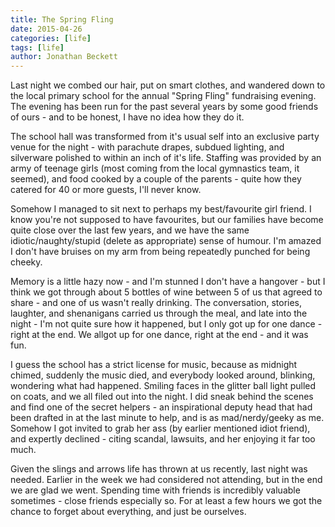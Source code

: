 ```yaml
---
title: The Spring Fling
date: 2015-04-26
categories: [life]
tags: [life]
author: Jonathan Beckett
---
```


Last night we combed our hair, put on smart clothes, and wandered down to the local primary school for the annual "Spring Fling" fundraising evening. The evening has been run for the past several years by some good friends of ours - and to be honest, I have no idea how they do it.

The school hall was transformed from it's usual self into an exclusive party venue for the night - with parachute drapes, subdued lighting, and silverware polished to within an inch of it's life. Staffing was provided by an army of teenage girls (most coming from the local gymnastics team, it seemed), and food cooked by a couple of the parents - quite how they catered for 40 or more guests, I'll never know.

Somehow I managed to sit next to perhaps my best/favourite girl friend. I know you're not supposed to have favourites, but our families have become quite close over the last few years, and we have the same idiotic/naughty/stupid (delete as appropriate) sense of humour. I'm amazed I don't have bruises on my arm from being repeatedly punched for being cheeky.

Memory is a little hazy now - and I'm stunned I don't have a hangover - but I think we got through about 5 bottles of wine between 5 of us that agreed to share - and one of us wasn't really drinking. The conversation, stories, laughter, and shenanigans carried us through the meal, and late into the night - I'm not quite sure how it happened, but I only got up for one dance - right at the end. We allgot up for one dance, right at the end - and it was fun.

I guess the school has a strict license for music, because as midnight chimed, suddenly the music died, and everybody looked around, blinking, wondering what had happened. Smiling faces in the glitter ball light pulled on coats, and we all filed out into the night. I did sneak behind the scenes and find one of the secret helpers - an inspirational deputy head that had been drafted in at the last minute to help, and is as mad/nerdy/geeky as me. Somehow I got invited to grab her ass (by earlier mentioned idiot friend), and expertly declined - citing scandal, lawsuits, and her enjoying it far too much.

Given the slings and arrows life has thrown at us recently, last night was needed. Earlier in the week we had considered not attending, but in the end we are glad we went. Spending time with friends is incredibly valuable sometimes - close friends especially so. For at least a few hours we got the chance to forget about everything, and just be ourselves.